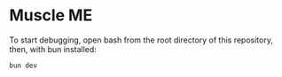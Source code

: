# Muscle ME

To start debugging, open bash from the root directory of this repository, then, with bun installed:

``` bash
bun dev
```
